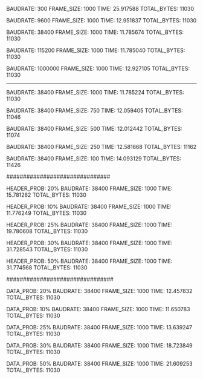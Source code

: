BAUDRATE: 300
FRAME_SIZE: 1000
TIME: 25.917588
TOTAL_BYTES: 11030

BAUDRATE: 9600
FRAME_SIZE: 1000
TIME: 12.951837
TOTAL_BYTES: 11030

BAUDRATE: 38400
FRAME_SIZE: 1000
TIME: 11.785674
TOTAL_BYTES: 11030

BAUDRATE: 115200
FRAME_SIZE: 1000
TIME: 11.785040
TOTAL_BYTES: 11030


BAUDRATE: 1000000
FRAME_SIZE: 1000
TIME: 12.927105
TOTAL_BYTES: 11030

----------------------------------------------------

BAUDRATE: 38400
FRAME_SIZE: 1000
TIME: 11.785224
TOTAL_BYTES: 11030


BAUDRATE: 38400
FRAME_SIZE: 750
TIME: 12.059405
TOTAL_BYTES: 11046

BAUDRATE: 38400
FRAME_SIZE: 500
TIME: 12.012442
TOTAL_BYTES: 11074

BAUDRATE: 38400
FRAME_SIZE: 250
TIME: 12.581668
TOTAL_BYTES: 11162

BAUDRATE: 38400
FRAME_SIZE: 100
TIME: 14.093129
TOTAL_BYTES: 11426

###############################

HEADER_PROB: 20%
BAUDRATE: 38400
FRAME_SIZE: 1000
TIME: 15.781262
TOTAL_BYTES: 11030

HEADER_PROB: 10%
BAUDRATE: 38400
FRAME_SIZE: 1000
TIME: 11.776249
TOTAL_BYTES: 11030

HEADER_PROB: 25%
BAUDRATE: 38400
FRAME_SIZE: 1000
TIME: 19.780608
TOTAL_BYTES: 11030

HEADER_PROB: 30%
BAUDRATE: 38400
FRAME_SIZE: 1000
TIME: 31.728543
TOTAL_BYTES: 11030

HEADER_PROB: 50%
BAUDRATE: 38400
FRAME_SIZE: 1000
TIME: 31.774568
TOTAL_BYTES: 11030

################################

DATA_PROB: 20%
BAUDRATE: 38400
FRAME_SIZE: 1000
TIME: 12.457832 
TOTAL_BYTES: 11030

DATA_PROB: 10%
BAUDRATE: 38400
FRAME_SIZE: 1000
TIME: 11.650783
TOTAL_BYTES: 11030

DATA_PROB: 25%
BAUDRATE: 38400
FRAME_SIZE: 1000
TIME: 13.639247
TOTAL_BYTES: 11030

DATA_PROB: 30%
BAUDRATE: 38400
FRAME_SIZE: 1000
TIME: 18.723849  
TOTAL_BYTES: 11030

DATA_PROB: 50%
BAUDRATE: 38400
FRAME_SIZE: 1000
TIME: 21.609253
TOTAL_BYTES: 11030
